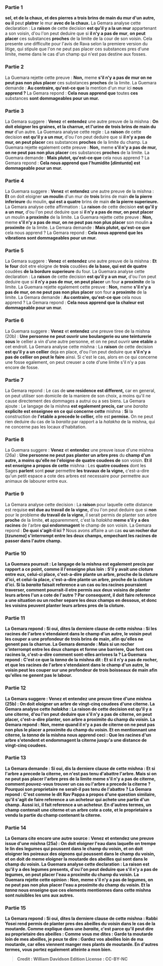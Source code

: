 
### Partie 1
<b>sel, et de la chaux, et des pierres a trois brins de main du mur d'un autre, ou il</b> peut <b>platrer</b> le mur <b>avec de la chaux.</b> La Gemara analyse cette declaration : La <b>raison</b> de cette decision <b>est qu'il y a la un mur</b> appartenant a son voisin, d'ou l'on peut deduire que si <b>il n'y a pas de mur</b>, <b>on peut placer</b> ces substances <b>proches</b> de la limite de la cour de son voisin. Cela presente une difficulte pour l'avis de Rava selon la premiere version du litige, qui stipule que l'on ne peut pas placer ces substances pres d'une limite, meme dans le cas d'un champ qui n'est pas destine aux fosses.

### Partie 2
La Guemara rejette cette preuve : <b>Non,</b> meme <b>s'il n'y a pas de mur on ne peut pas non plus placer</b> ces substances <b>proches</b> de la limite. La Guemara demande : <b>Au contraire, qu'est-ce que</b> la mention d'un mur ici <b>nous apprend ? </b> La Gemara repond : <b>Cela nous apprend que</b> toutes <b>ces</b> substances <b>sont dommageables pour un mur.</b>

### Partie 3
La Gemara suggere : <b>Venez</b> et <b>entendez</b> une autre preuve de la mishna : <b>On doit eloigner les graines, et la charrue, et l'urine de trois brins de main du mur</b> d'un autre. La Guemara analyse cette regle : La <b>raison</b> de cette decision <b>est qu'il y a un mur,</b> d'ou l'on peut deduire que si <b>il n'y a pas de mur, on peut placer</b> ces substances <b>proches</b> de la limite du champ. La Guemara rejette egalement cette preuve : <b>Non,</b> meme <b>s'il n'y a pas de mur, on ne peut pas non plus placer</b> ces substances <b>proches</b> de la limite. La Guemara demande : <b>Mais plutot, qu'est-ce que</b> cela nous apprend ? </b> La Gemara repond : <b>Cela nous apprend que l'humidite [<i>dimtunta</i>] est dommageable pour un mur.</b>

### Partie 4
La Guemara suggere : <b>Venez</b> et <b>entendez</b> une autre preuve de la mishna : <b>Et</b> on doit eloigner <b>un moulin</b> d'un mur de <b>trois</b> brins de main <b>de la pierre inferieure</b> du moulin, <b>qui est a quatre</b> brins de main <b>de la pierre superieure.</b> La Gemara analyse cette affirmation : La <b>raison</b> de cette decision <b>est qu'il y a un mur,</b> d'ou l'on peut deduire que si <b>il n'y a pas de mur, on peut placer</b> un moulin <b>a proximite</b> de la limite. La Guemara rejette cette preuve : <b>Non,</b> meme <b>s'il n'y a pas de mur, on ne peut pas non plus placer</b> son moulin <b>a proximite</b> de la limite. La Gemara demande : <b>Mais plutot, qu'est-ce que</b> cela nous apprend ? </b> La Gemara repond : <b>Cela nous apprend que les vibrations sont dommageables pour un mur.</b>

### Partie 5
La Gemara suggere : <b>Venez</b> et <b>entendez</b> une autre preuve de la mishna : <b>Et le four</b> doit etre eloigne de <b>trois</b> coudées <b>de la base, qui est de quatre</b> coudées <b>de la bordure superieure</b> du four. La Guemara analyse cette declaration : La <b>raison</b> de cette decision <b>est qu'il y a un mur,</b> d'ou l'on peut deduire que si <b>il n'y a pas de mur, on peut placer</b> un four <b>a proximite</b> de la limite. La Guemara rejette egalement cette preuve : <b>Non,</b> meme <b>s'il n'y a pas de mur, on ne peut pas non plus placer</b> son four <b>a proximite</b> de la limite. La Gemara demande : <b>Au contraire, qu'est-ce que</b> cela nous apprend ? </b> La Gemara repond : <b>Cela nous apprend que la chaleur est dommageable pour un mur.</b>

### Partie 6
La Guemara suggere : <b>Venez</b> et <b>entendez</b> une preuve tiree de la mishna (20b) : <b>Une personne ne peut ouvrir une boulangerie ou une teinturerie sous</b> le cellier a vin d'une autre personne, et on ne peut</b> ouvrir <b>une etable</b> a cet endroit. La Gemara analyse cette mishna : La <b>raison</b> de cette decision <b>est qu'il y a un cellier</b> deja en place, d'ou l'on peut deduire que <b>s'il n'y a pas de cellier on peut le faire</b> ainsi. Si c'est le cas, alors en ce qui concerne une fosse egalement, on peut creuser a cote d'une limite s'il n'y a pas encore de fosse.

### Partie 7
La Gemara repond : Le cas de <b>une residence est different,</b> car en general, on peut utiliser son domicile de la maniere de son choix, a moins qu'il ne cause directement des dommages a autrui ou a ses biens. La Gemara ajoute : Le langage de la mishna <b>est egalement precis, car</b> une <i>baraita</i> <b>explicite est enseignee en ce qui concerne cette</b> mishna : <b>Si</b> la construction de <b>l'etable a precede le cellier,</b> elle est <b>permise.</b> On ne peut rien deduire du cas de la <i>baraita</i> par rapport a la <i>halakha</i> de la mishna, qui ne concerne pas les locaux d'habitation.

### Partie 8
La Guemara suggere : <b>Venez</b> et <b>entendez</b> une preuve issue d'une mishna (26a) : <b>Une personne ne peut pas planter un arbre pres</b> du <b>champ d'un autre, a moins qu'elle ne l'eloigne de quatre coudees de</b> son voisin. <b>Et il est enseigne a propos de cette</b> mishna : Les <b>quatre coudees</b> dont les Sages <b>parlent</b> sont <b>pour</b> permettre <b>les travaux de la vigne,</b> c'est-a-dire qu'un petit espace a cote des arbres est necessaire pour permettre aux animaux de labourer entre eux.

### Partie 9
La Gemara analyse cette decision : La <b>raison</b> pour laquelle cette distance est requise <b>est due au travail de la vigne,</b> d'ou l'on peut deduire que si <b>non</b> pour le probleme <b>du travail de la vigne, </b> il serait permis de planter son arbre <b>proche</b> de la limite, <b>et</b> apparemment, c'est la <i>halakha</i> <b>meme s'il y a des racines</b> de l'arbre <b>qui endommagent</b> le champ de son voisin. La Gemara repond : <b>De quoi s'agit-il ici ?</b> Nous avons affaire a un cas <b>ou un <b>rocher dur [<i>tzunema</i>] s'interrompt</b> entre les deux champs, empechant les racines de passer dans l'autre champ.

### Partie 10
La Guemara poursuit : Le langage de la mishna <b>est egalement precis</b> par rapport a ce point, <b>comme il l'enseigne</b> plus loin : S'il y avait <b>une cloture entre eux, celui-ci place,</b> c'est-a-dire plante un arbre, <b>proche</b> de <b>la cloture d'ici, et celui-la place,</b> c'est-a-dire plante un arbre, <b>proche</b> de <b>la cloture d'ici.</b> Si la <i>baraita</i> faisait reference a un cas ou les racines pourraient traverser, comment pourrait-il etre permis aux deux voisins de planter leurs arbres l'un a cote de l'autre ? Par consequent, il doit faire reference a une situation ou un rocher separe les deux champs en dessous, et donc les voisins peuvent planter leurs arbres pres de la cloture.

### Partie 11
La Gemara repond : <b>Si oui, dites la derniere clause</b> de cette mishna : Si <b>les racines</b> de l'arbre <b>s'etendaient dans</b> le champ <b>d'un autre,</b> le voisin <b>peut les couper a une profondeur de trois brins de main, afin qu'elles ne genent pas la charrue.</b> La Gemara demande : <b>Mais si un rocher s'interrompt</b> entre les deux champs et forme une barriere, <b>Que font</b> ces racines <b>la,</b> c'est-a-dire comment sont-elles arrivees la ? La Guemara repond : <b>C'est</b> ce que la <i>tanna</i> de la mishna <b>dit : Et si</b> il n'y a <b>pas de rocher, et que les racines</b> de l'arbre <b>s'etendaient dans</b> le champ <b>d'un autre,</b> le voisin <b>peut les couper sur une profondeur de trois boisseaux de main afin qu'elles ne genent pas le labour.</b>

### Partie 12
La Gemara suggere : <b>Venez</b> et <b>entendez</b> une preuve tiree d'une mishna (25b) : <b>On doit eloigner un arbre de vingt-cinq coudees d'une citerne.</b> La Gemara analyse cette <i>halakha</i> : La <b>raison</b> de cette decision <b>est qu'il y a une citerne,</b> d'ou l'on peut deduire que <b>s'il n'y a pas de citerne, on peut placer,</b> c'est-a-dire planter, son arbre <b>a proximite</b> du champ du voisin. La Gemara repond : <b>Non,</b> meme <b>quand il n'y a pas de citerne on ne peut pas non plus le placer</b> <b>a proximite</b> du champ du voisin. <b>Et</b> en mentionnant une citerne, la <i>tanna</i> de la mishna <b>nous apprend ceci : Que les racines</b> d'un arbre <b>s'etendent et endommagent la citerne jusqu'a</b> une distance de <b>vingt-cinq coudees</b>.

### Partie 13
La Gemara demande : <b>Si oui, dis la derniere clause</b> de cette mishna : <b>Et si l'arbre a precede</b> la citerne, <b>on n'est pas</b> tenu d'<b>abattre</b> l'arbre. <b>Mais si</b> on <b>ne peut pas placer</b> l'arbre <b>pres</b> de la limite meme s'il n'y a pas de citerne, <b>comment pouvez-vous trouver</b> un cas ou l'arbre a precede la citerne ? Pourquoi son proprietaire ne serait-il pas tenu de l'abattre ? La Gemara repond : C'est <b>comme le dit Rav Pappa</b> a propos d'une question similaire, qu'il s'agit de faire reference <b>a un acheteur</b> qui achete une partie d'un champ. <b>Aussi</b> ici, il fait reference <b>a un acheteur.</b> En d'autres termes, un champ contenait une citerne et un arbre cote a cote, et le proprietaire a vendu la partie du champ contenant la citerne.

### Partie 14
La Gemara cite encore une autre source : <b>Venez</b> et <b>entendez</b> une preuve issue d'une mishna (25a) : <b>On doit eloigner l'eau dans laquelle on trempe le lin des legumes</b> qui poussent dans le champ du voisin, <b>et</b> on doit eloigner les <b>poireaux des oignons</b> qui poussent dans le champ du voisin, <b>et</b> on doit de meme eloigner la <b>moutarde des abeilles</b> qui sont dans le champ du voisin. La Guemara analyse cette declaration : La <b>raison est qu'il y a des legumes</b> presents, d'ou l'on peut deduire que <b>s'il n'y a pas de legumes, on peut placer</b> l'eau <b>a proximite</b> du champ du voisin. La Guemara rejette cette opinion : <b>Non,</b> meme <b>s'il n'y a pas de legumes, on ne peut pas non plus placer</b> l'eau <b>a proximite</b> du champ du voisin. <b>Et</b> la <i>tanna</i> <b>nous enseigne que ces</b> elements mentionnes dans cette mishna <b>sont nuisibles les uns aux autres.</b>

### Partie 15
La Gemara repond : <b>Si oui, dites la derniere clause</b> de cette mishna : <b>Rabbi Yosei rend permis</b> de planter pres des abeilles du voisin <b>dans le</b> cas de la <b>moutarde.</b> Comme explique dans une <i>baraita</i>, c'est <b>parce qu'il peut dire au</b> proprietaire des abeilles : <b>Comme vous me dites : Garde ta moutarde loin de mes abeilles,</b> je peux te dire : <b>Gardez vos abeilles loin de ma moutarde, car elles viennent manger mes plants de moutarde.</b> En d'autres termes, vous portez egalement atteinte a mon bien.

>Credit : William Davidson Edition
>License : CC-BY-NC